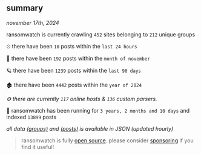 
## summary
_november 17th, 2024_

ransomwatch is currently crawling `452` sites belonging to `212` unique groups

⏲ there have been `10` posts within the `last 24 hours`

🦈 there have been `192` posts within the `month of november`

🪐 there have been `1239` posts within the `last 90 days`

🏚 there have been `4442` posts within the `year of 2024`

_⚙️ there are currently `117` online hosts & `136` custom parsers._

🦕 ransomwatch has been running for `3 years, 2 months and 10 days` and indexed `13899` posts

_all data  [(groups)](http://ransomwhat.telemetry.ltd/groups) and [(posts)](http://ransomwhat.telemetry.ltd/posts) is available in JSON (updated hourly)_

> ransomwatch is fully [open source](https://github.com/joshhighet/ransomwatch#ransomwatch--). please consider [sponsoring](https://github.com/sponsors/joshhighet) if you find it useful!
